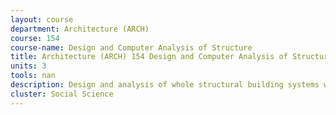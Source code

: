 ```yaml
---
layout: course 
department: Architecture (ARCH)
course: 154
course-name: Design and Computer Analysis of Structure
title: Architecture (ARCH) 154 Design and Computer Analysis of Structure
units: 3
tools: nan
description: Design and analysis of whole structural building systems with the aid of finite element analytical methods. Advanced structural concepts explored in a laboratory environment.
cluster: Social Science
---
```

